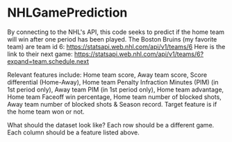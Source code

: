 # NHLGamePrediction
By connecting to the NHL's API, this code seeks to predict if the home team will win after one period has been played.
The Boston Bruins (my favorite team) are team id 6: https://statsapi.web.nhl.com/api/v1/teams/6
Here is the link to their next game: https://statsapi.web.nhl.com/api/v1/teams/6?expand=team.schedule.next 

Relevant features include:
Home team score, Away team score, Score differential (Home-Away), Home team Penalty Infraction Minutes (PIM) (in 1st period only), Away team PIM (in 1st period only), Home team advantage, Home team Faceoff win percentage, Home team number of blocked shots, Away team number of blocked shots & Season record.
Target feature is if the home team won or not.

What should the dataset look like?
Each row should be a different game. Each column should be a feature listed above.
